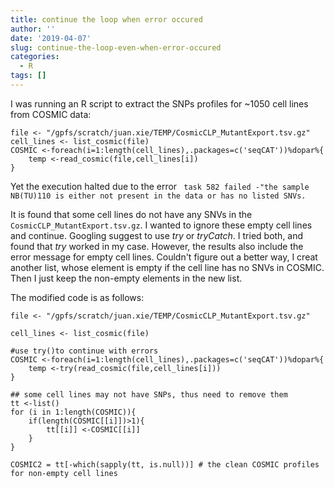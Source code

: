 ```yaml
---
title: continue the loop when error occured
author: ''
date: '2019-04-07'
slug: continue-the-loop-even-when-error-occured
categories:
  - R
tags: []
---
```


I was running an R script to extract the SNPs profiles for ~1050 cell lines from COSMIC data:

```
file <- "/gpfs/scratch/juan.xie/TEMP/CosmicCLP_MutantExport.tsv.gz"
cell_lines <- list_cosmic(file)
COSMIC <-foreach(i=1:length(cell_lines),.packages=c('seqCAT'))%dopar%{
	temp <-read_cosmic(file,cell_lines[i])
}

```
Yet the execution halted due to the error ` task 582 failed -"the sample NB(TU)110 is either not present in the data or has no listed SNVs.`

It is found that some cell lines do not have any SNVs in the `CosmicCLP_MutantExport.tsv.gz`. I wanted to ignore these empty cell lines and continue. Googling suggest to use *try* or *tryCatch*. I tried both, and found that *try* worked in my case. However, the results also include the error message for empty cell lines. Couldn't figure out a better way, I creat another list, whose element is empty if the cell line has no SNVs in COSMIC. Then I just keep the non-empty elements in the new list.

The modified code is as follows:
```
file <- "/gpfs/scratch/juan.xie/TEMP/CosmicCLP_MutantExport.tsv.gz"
                   
cell_lines <- list_cosmic(file)

#use try()to continue with errors
COSMIC <-foreach(i=1:length(cell_lines),.packages=c('seqCAT'))%dopar%{
	temp <-try(read_cosmic(file,cell_lines[i]))
}

## some cell lines may not have SNPs, thus need to remove them
tt <-list()
for (i in 1:length(COSMIC)){
	if(length(COSMIC[[i]])>1){
		tt[[i]] <-COSMIC[[i]]
	}
}

COSMIC2 = tt[-which(sapply(tt, is.null))] # the clean COSMIC profiles for non-empty cell lines

```
